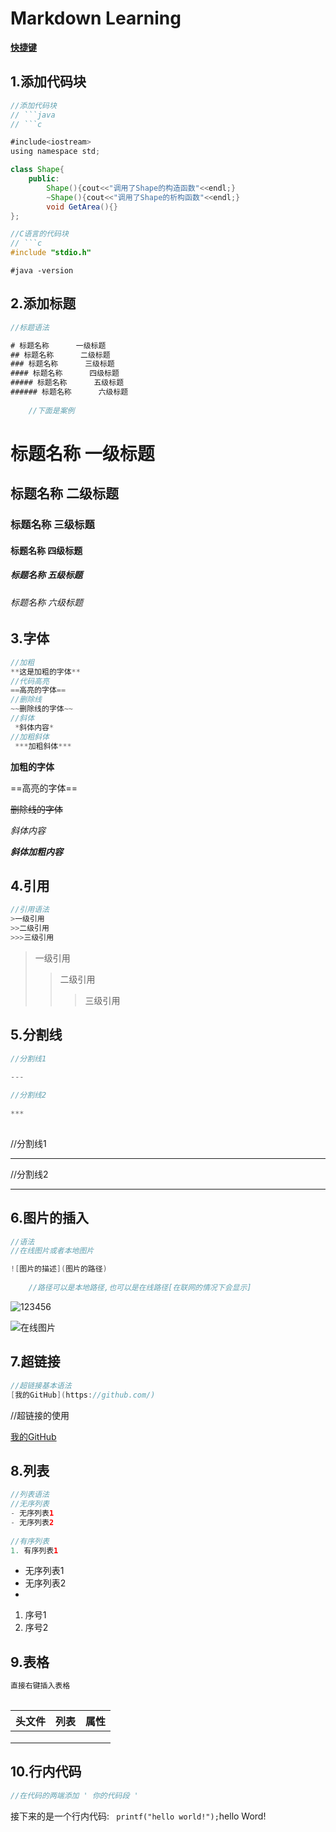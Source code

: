 # Markdown Learning



**[快捷键](https://www.cnblogs.com/hongdada/p/9776547.html)**



## 1.添加代码块

```java
//添加代码块
// ```java
// ```c

#include<iostream>
using namespace std;

class Shape{
	public:
		Shape(){cout<<"调用了Shape的构造函数"<<endl;}
		~Shape(){cout<<"调用了Shape的析构函数"<<endl;}	
		void GetArea(){}
};
```



```c
//C语言的代码块
// ```c 
#include "stdio.h"
```



```shell
#java -version
```



## 2.添加标题

```java
//标题语法

# 标题名称      一级标题
## 标题名称      二级标题
### 标题名称      三级标题
#### 标题名称      四级标题
##### 标题名称      五级标题
###### 标题名称      六级标题
    
    //下面是案例
```

# 标题名称      一级标题
## 标题名称      二级标题
### 标题名称      三级标题
#### 标题名称      四级标题
##### 标题名称      五级标题
###### 标题名称      六级标题







## 3.字体

```java
//加粗
**这是加粗的字体**
//代码高亮
==高亮的字体==
//删除线
~~删除线的字体~~
//斜体
 *斜体内容*
//加粗斜体
 ***加粗斜体***
```



**加粗的字体**

==高亮的字体==

~~删除线的字体~~

*斜体内容*

***斜体加粗内容***



## 4.引用

```java
//引用语法
>一级引用
>>二级引用
>>>三级引用
```

 

>一级引用
>>二级引用
>>
>>>三级引用





## 5.分割线

```c
//分割线1

---
    
//分割线2
 
***
    
```



//分割线1

---

//分割线2

***





## 6.图片的插入

```java
//语法
//在线图片或者本地图片

![图片的描述](图片的路径)
    
    //路径可以是本地路径,也可以是在线路径[在联网的情况下会显示]
```



![123456](E:\图片\鬼刀\19_Ceremonial3_8k.jpg)



![在线图片](https://scpic.chinaz.net/Files/pic/pic9/202107/hpic4212_s.jpg)







## 7.超链接

```java
//超链接基本语法
[我的GitHub](https://github.com/)
```

//超链接的使用

[我的GitHub](https://github.com/)





## 8.列表

```java
//列表语法
//无序列表
- 无序列表1
- 无序列表2
    
//有序列表
1. 有序列表1
```



- 无序列表1
- 无序列表2
- 

1. 序号1
2. 序号2





## 9.表格

```java
直接右键插入表格
    
```



| 头文件 | 列表 | 属性 |
| :----: | :--: | :--: |
|        |      |      |
|        |      |      |
|        |      |      |



## 10.行内代码

```c
//在代码的两端添加 ' 你的代码段 '
```





接下来的是一个行内代码: ` printf("hello world!");`hello Word!



